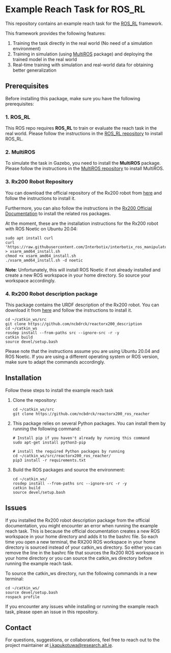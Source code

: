 # Example Reach Task for ROS_RL

This repository contains an example reach task for the [ROS_RL](https://github.com/ncbdrck/ros_rl) framework. 
 
This framework provides the following features:
 1. Training the task directly in the real world (No need of a simulation environment)
 2. Training in simulation (using [MultiROS](https://github.com/ncbdrck/multiros) package) and deploying the trained model in the real world
 3. Real-time training with simulation and real-world data for obtaining better generalization

## Prerequisites

Before installing this package, make sure you have the following prerequisites:

### 1. ROS_RL

This ROS repo requires **ROS_RL** to train or evaluate the reach task in the real world. Please follow the instructions in the [ROS_RL repository](https://github.com/ncbdrck/ros_rl) to install ROS_RL.

### 2. MultiROS

To simulate the task in Gazebo, you need to install the **MultiROS** package. Please follow the instructions in the [MultiROS repository](https://github.com/ncbdrck/multiros) to install MultiROS.

### 3. Rx200 Robot Repository

You can download the official repository of the Rx200 robot from [here](https://github.com/Interbotix/interbotix_ros_manipulators) and follow the instructions to install it.

Furthermore, you can also follow the instructions in the [Rx200 Official Documentation](https://docs.trossenrobotics.com/interbotix_xsarms_docs/ros_interface/ros1/software_setup.html) to install the related ros packages.

At the moment, these are the installation instructions for the Rx200 robot with ROS Noetic on Ubuntu 20.04:

```shell
sudo apt install curl
curl 'https://raw.githubusercontent.com/Interbotix/interbotix_ros_manipulators/main/interbotix_ros_xsarms/install/amd64/xsarm_amd64_install.sh' > xsarm_amd64_install.sh
chmod +x xsarm_amd64_install.sh
./xsarm_amd64_install.sh -d noetic
```
**Note**: Unfortunately, this will install ROS Noetic if not already installed and create a new ROS workspace in your home directory. So source your workspace accordingly.

### 4. Rx200 Robot description package

This package contains the URDF description of the Rx200 robot. You can download it from [here]() and follow the instructions to install it.
```shell
cd ~/catkin_ws/src
git clone https://github.com/ncbdrck/reactorx200_description
cd ~/catkin_ws
rosdep install --from-paths src --ignore-src -r -y
catkin build
source devel/setup.bash
```

Please note that the instructions assume you are using Ubuntu 20.04 and ROS Noetic. If you are using a different operating system or ROS version, make sure to adapt the commands accordingly.

## Installation

Follow these steps to install the example reach task

1. Clone the repository:
    ```shell
    cd ~/catkin_ws/src
    git clone https://github.com/ncbdrck/reactorx200_ros_reacher
    ```

2. This package relies on several Python packages. You can install them by running the following command:

    ```shell
    # Install pip if you haven't already by running this command
    sudo apt-get install python3-pip

    # install the required Python packages by running
    cd ~/catkin_ws/src/reactorx200_ros_reacher/
    pip3 install -r requirements.txt
    ```
3. Build the ROS packages and source the environment:
    ```shell
   cd ~/catkin_ws/
   rosdep install --from-paths src --ignore-src -r -y
   catkin build
   source devel/setup.bash
    ```
## Issues

If you installed the Rx200 robot description package from the official documentation, you might encounter an error when running the example reach task.
This is because the official documentation creates a new ROS workspace in your home directory and adds it to the bashrc file.
So each time you open a new terminal, the RX200 ROS workspace in your home directory is sourced instead of your catkin_ws directory.
So either you can remove the line in the bashrc file that sources the Rx200 ROS workspace in your home directory or you can source the catkin_ws directory before running the example reach task.

To source the catkin_ws directory, run the following commands in a new terminal:
```shell
cd ~/catkin_ws/
source devel/setup.bash
rospack profile
```
If you encounter any issues while installing or running the example reach task, please open an issue in this repository.


## Contact

For questions, suggestions, or collaborations, feel free to reach out to the project maintainer at [j.kapukotuwa@research.ait.ie](mailto:j.kapukotuwa@research.ait.ie).
